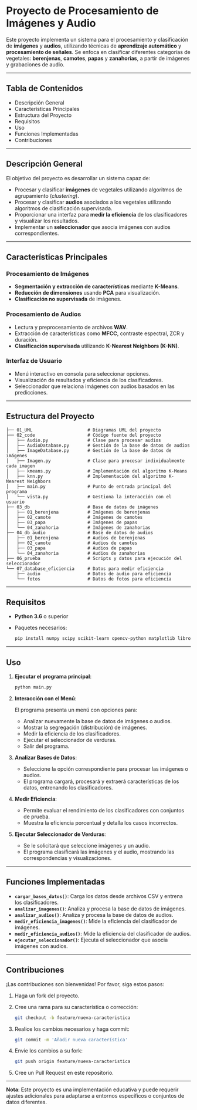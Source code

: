 # Proyecto de Procesamiento de Imágenes y Audio

Este proyecto implementa un sistema para el procesamiento y clasificación de **imágenes** y **audios**, utilizando técnicas de **aprendizaje automático** y **procesamiento de señales**. Se enfoca en clasificar diferentes categorías de vegetales: **berenjenas**, **camotes**, **papas** y **zanahorias**, a partir de imágenes y grabaciones de audio.

---

## Tabla de Contenidos

- Descripción General
- Características Principales
- Estructura del Proyecto
- Requisitos
- Uso
- Funciones Implementadas
- Contribuciones

---

## Descripción General

El objetivo del proyecto es desarrollar un sistema capaz de:

- Procesar y clasificar **imágenes** de vegetales utilizando algoritmos de agrupamiento (*clustering*).
- Procesar y clasificar **audios** asociados a los vegetales utilizando algoritmos de clasificación supervisada.
- Proporcionar una interfaz para **medir la eficiencia** de los clasificadores y visualizar los resultados.
- Implementar un **seleccionador** que asocia imágenes con audios correspondientes.

---

## Características Principales

### Procesamiento de Imágenes

- **Segmentación y extracción de características** mediante **K-Means**.
- **Reducción de dimensiones** usando **PCA** para visualización.
- **Clasificación no supervisada** de imágenes.

### Procesamiento de Audios

- Lectura y preprocesamiento de archivos **WAV**.
- Extracción de características como **MFCC**, contraste espectral, ZCR y duración.
- **Clasificación supervisada** utilizando **K-Nearest Neighbors (K-NN)**.

### Interfaz de Usuario

- Menú interactivo en consola para seleccionar opciones.
- Visualización de resultados y eficiencia de los clasificadores.
- Seleccionador que relaciona imágenes con audios basados en las predicciones.

---

## Estructura del Proyecto

```plaintext
├── 01_UML                     # Diagramas UML del proyecto
├── 02_code                    # Código fuente del proyecto
│   ├── Audio.py               # Clase para procesar audios
│   ├── AudioDatabase.py       # Gestión de la base de datos de audios
│   ├── ImageDatabase.py       # Gestión de la base de datos de imágenes
│   ├── Imagen.py              # Clase para procesar individualmente cada imagen
│   ├── kmeans.py              # Implementación del algoritmo K-Means
│   ├── knn.py                 # Implementación del algoritmo K-Nearest Neighbors
│   ├── main.py                # Punto de entrada principal del programa
│   └── vista.py               # Gestiona la interacción con el usuario
├── 03_db                      # Base de datos de imágenes
│   ├── 01_berenjena           # Imágenes de berenjenas
│   ├── 02_camote              # Imágenes de camotes
│   ├── 03_papa                # Imágenes de papas
│   └── 04_zanahoria           # Imágenes de zanahorias
├── 04_db_audio                # Base de datos de audios
│   ├── 01_berenjena           # Audios de berenjenas
│   ├── 02_camote              # Audios de camotes
│   ├── 03_papa                # Audios de papas
│   └── 04_zanahoria           # Audios de zanahorias
├── 06_prueba                  # Scripts y datos para ejecución del seleccionador
└── 07_database_eficiencia     # Datos para medir eficiencia
    ├── audio                  # Datos de audio para eficiencia
    └── fotos                  # Datos de fotos para eficiencia
```

---

## Requisitos

- **Python 3.6** o superior
- Paquetes necesarios:

  ```bash
  pip install numpy scipy scikit-learn opencv-python matplotlib librosa
  ```

---

## Uso

1. **Ejecutar el programa principal**:

   ```bash
   python main.py
   ```

2. **Interacción con el Menú**:

   El programa presenta un menú con opciones para:

   - Analizar nuevamente la base de datos de imágenes o audios.
   - Mostrar la segregación (distribución) de imágenes.
   - Medir la eficiencia de los clasificadores.
   - Ejecutar el seleccionador de verduras.
   - Salir del programa.

3. **Analizar Bases de Datos**:

   - Seleccione la opción correspondiente para procesar las imágenes o audios.
   - El programa cargará, procesará y extraerá características de los datos, entrenando los clasificadores.

4. **Medir Eficiencia**:

   - Permite evaluar el rendimiento de los clasificadores con conjuntos de prueba.
   - Muestra la eficiencia porcentual y detalla los casos incorrectos.

5. **Ejecutar Seleccionador de Verduras**:

   - Se le solicitará que seleccione imágenes y un audio.
   - El programa clasificará las imágenes y el audio, mostrando las correspondencias y visualizaciones.

---

## Funciones Implementadas

- **`cargar_bases_datos()`**: Carga los datos desde archivos CSV y entrena los clasificadores.
- **`analizar_imagenes()`**: Analiza y procesa la base de datos de imágenes.
- **`analizar_audios()`**: Analiza y procesa la base de datos de audios.
- **`medir_eficiencia_imagenes()`**: Mide la eficiencia del clasificador de imágenes.
- **`medir_eficiencia_audios()`**: Mide la eficiencia del clasificador de audios.
- **`ejecutar_seleccionador()`**: Ejecuta el seleccionador que asocia imágenes con audios.

---

## Contribuciones

¡Las contribuciones son bienvenidas! Por favor, siga estos pasos:

1. Haga un fork del proyecto.
2. Cree una rama para su característica o corrección:

   ```bash
   git checkout -b feature/nueva-caracteristica
   ```

3. Realice los cambios necesarios y haga commit:

   ```bash
   git commit -m 'Añadir nueva característica'
   ```

4. Envíe los cambios a su fork:

   ```bash
   git push origin feature/nueva-caracteristica
   ```

5. Cree un Pull Request en este repositorio.

---

**Nota**: Este proyecto es una implementación educativa y puede requerir ajustes adicionales para adaptarse a entornos específicos o conjuntos de datos diferentes.
